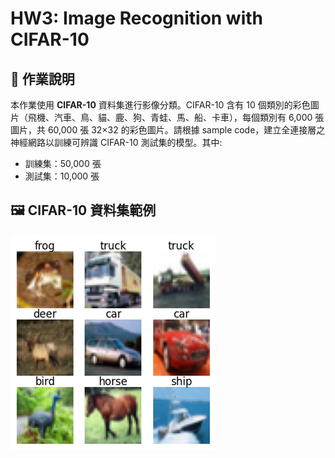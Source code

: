# HW3: Image Recognition with CIFAR-10

## 📌 作業說明
本作業使用 **CIFAR-10** 資料集進行影像分類。CIFAR-10 含有 10 個類別的彩色圖片（飛機、汽車、鳥、貓、鹿、狗、青蛙、馬、船、卡車），每個類別有 6,000 張圖片，共 60,000 張 32×32 的彩色圖片。請根據 sample code，建立全連接層之神經網路以訓練可辨識 CIFAR-10 測試集的模型。其中:
- 訓練集：50,000 張
- 測試集：10,000 張

## 🖼️ CIFAR-10 資料集範例
![CIFAR-10 Samples](fig1.png)


